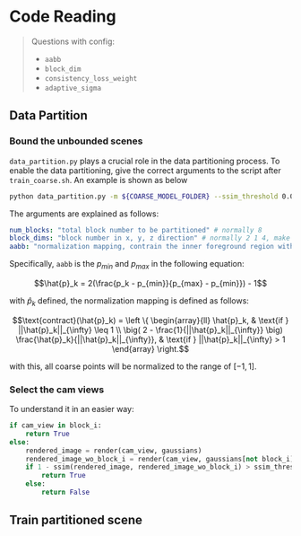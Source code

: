 # Code Reading

> Questions with config:
> - `aabb`
> - `block_dim`
> - `consistency_loss_weight`
> - `adaptive_sigma`

## Data Partition

### Bound the unbounded scenes

`data_partition.py` plays a crucial role in the data partitioning process. To enable the data partitioning, give the correct arguments to the script after `train_coarse.sh`. An example is shown as below
```bash
python data_partition.py -m ${COARSE_MODEL_FOLDER} --ssim_threshold 0.05 --iteration 30000 --num_blocks 4 --block_dims 2 1 2 --scene_aabb -140 -100 0 -10 900 250
```
The arguments are explained as follows:
```yaml
num_blocks: "total block number to be partitioned" # normally 8
block_dims: "block number in x, y, z direction" # normally 2 1 4, make sure the product equals to num_blocks
aabb: "normalization mapping, contrain the inner foreground region with linear space mapping" # [min_x, min_y, min_z, max_x, max_y, max_z]
```
Specifically, `aabb` is the $p_{min}$ and $p_{max}$ in the following equation:
```math
\hat{p}_k = 2(\frac{p_k - p_{min}}{p_{max} - p_{min}}) - 1
```
with $\hat{p}_k$ defined, the normalization mapping is defined as follows:
```math
\text{contract}(\hat{p}_k) =  \left \{ 
    \begin{array}{ll}
        \hat{p}_k, & \text{if } ||\hat{p}_k||_{\infty} \leq 1 \\
        \big( 2 - \frac{1}{||\hat{p}_k||_{\infty}} \big) \frac{\hat{p}_k}{||\hat{p}_k||_{\infty}}, & \text{if } ||\hat{p}_k||_{\infty} > 1
    \end{array}
\right.
```
with this, all coarse points will be normalized to the range of $[-1, 1]$.


### Select the cam views

To understand it in an easier way:
```python
if cam_view in block_i:
    return True
else:
    rendered_image = render(cam_view, gaussians)
    rendered_image_wo_block_i = render(cam_view, gaussians[not block_i])
    if 1 - ssim(rendered_image, rendered_image_wo_block_i) > ssim_threshold:
        return True
    else:
        return False
```

## Train partitioned scene